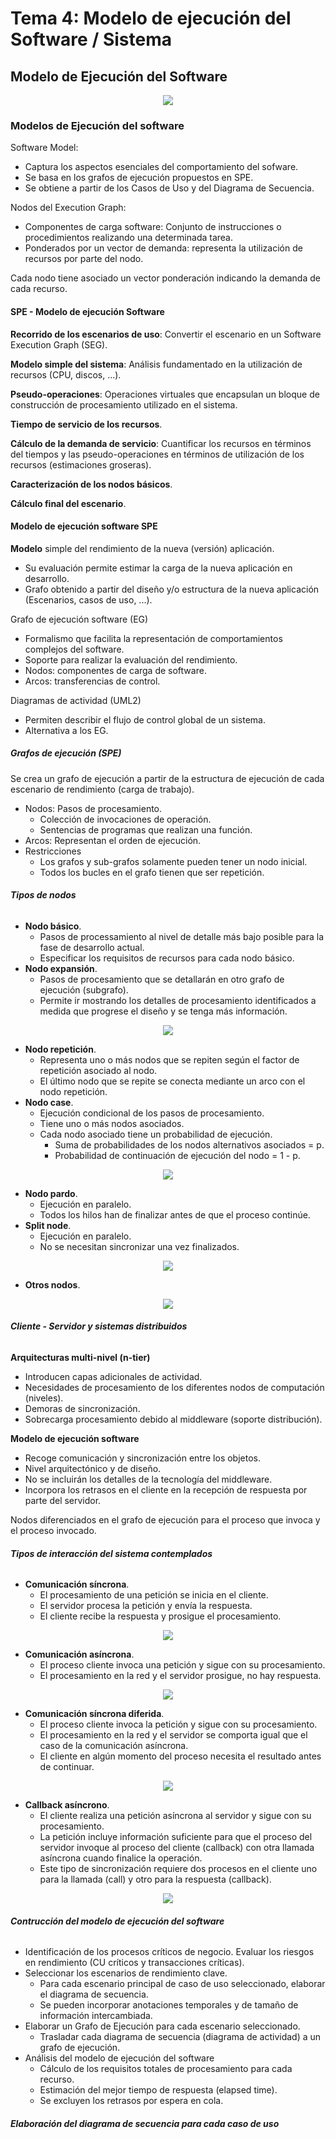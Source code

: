 # Tema 4: Modelo de ejecución del Software / Sistema

## Modelo de Ejecución del Software
<div style="text-align:center"><img src="imagenes/modeloEjecucionSoftware.png" /></div>

### Modelos de Ejecución del software
Software Model:
- Captura los aspectos esenciales del comportamiento del sofware.
- Se basa en los grafos de ejecución propuestos en SPE.
- Se obtiene a partir de los Casos de Uso y del Diagrama de Secuencia.

Nodos del Execution Graph:
- Componentes de carga software: Conjunto de instrucciones o procedimientos realizando una determinada tarea.
- Ponderados por un vector de demanda: representa la utilización de recursos por parte del nodo.

Cada nodo tiene asociado un vector ponderación indicando la demanda de cada recurso.
#### SPE - Modelo de ejecución Software
**Recorrido de los escenarios de uso**: Convertir el escenario en un Software Execution Graph (SEG).

**Modelo simple del sistema**: Análisis fundamentado en la utilización de recursos (CPU, discos, ...).

**Pseudo-operaciones**: Operaciones virtuales que encapsulan un bloque de construcción de procesamiento utilizado en el sistema.

**Tiempo de servicio de los recursos**.

**Cálculo de la demanda de servicio**: Cuantificar los recursos en términos del tiempos y las pseudo-operaciones en términos de utilización de los recursos (estimaciones groseras).

**Caracterización de los nodos básicos**.

**Cálculo final del escenario**.

#### Modelo de ejecución software SPE
**Modelo** simple del rendimiento de la nueva (versión) aplicación.
- Su evaluación permite estimar la carga de la nueva aplicación en desarrollo.
- Grafo obtenido a partir del diseño y/o estructura de la nueva aplicación (Escenarios, casos de uso, ...).
  
Grafo de ejecución software (EG)
- Formalismo que facilita la representación de comportamientos complejos del software.
- Soporte para realizar la evaluación del rendimiento.
- Nodos: componentes de carga de software.
- Arcos: transferencias de control.

Diagramas de actividad (UML2)
- Permiten describir el flujo de control global de un sistema.
- Alternativa a los EG.
  
##### Grafos de ejecución (SPE)
Se crea un grafo de ejecución a partir de la estructura de ejecución de cada escenario de rendimiento (carga de trabajo).
- Nodos: Pasos de procesamiento.
  - Colección de invocaciones de operación.
  - Sentencias de programas que realizan una función.
- Arcos: Representan el orden de ejecución.
- Restricciones
  - Los grafos y sub-grafos solamente pueden tener un nodo inicial.
  - Todos los bucles en el grafo tienen que ser repetición.

###### **Tipos de nodos**

- **Nodo básico**.
  - Pasos de processamiento al nivel de detalle más bajo posible para la fase de desarrollo actual.
  - Especificar los requisitos de recursos para cada nodo básico.
- **Nodo expansión**.
  - Pasos de procesamiento que se detallarán en otro grafo de ejecución (subgrafo).
  - Permite ir mostrando los detalles de procesamiento identificados a medida que progrese el diseño y se tenga más información.

<div style="text-align:center"><img src="imagenes/nodosBasicoExpansion.png" /></div>

- **Nodo repetición**.
  - Representa uno o más nodos que se repiten según el factor de repetición asociado al nodo.
  - El último nodo que se repite se conecta mediante un arco con el nodo repetición.
- **Nodo case**.
  - Ejecución condicional de los pasos de procesamiento.
  - Tiene uno o más nodos asociados.
  - Cada nodo asociado tiene un probabilidad de ejecución.
    - Suma de probabilidades de los nodos alternativos asociados = p.
    - Probabilidad de continuación de ejecución del nodo = 1 - p.

<div style="text-align:center"><img src="imagenes/nodosRepeticionCase.png" /></div>

- **Nodo pardo**.
  - Ejecución en paralelo.
  - Todos los hilos han de finalizar antes de que el proceso continúe.
- **Split node**.
  - Ejecución en paralelo.
  - No se necesitan sincronizar una vez finalizados.

<div style="text-align:center"><img src="imagenes/nodosPardoSplit.png" /></div>

- **Otros nodos**.

<div style="text-align:center"><img src="imagenes/otrosNodos.png" /></div>

###### **Cliente - Servidor y sistemas distribuidos**
**Arquitecturas multi-nivel (n-tier)**
- Introducen capas adicionales de actividad.
- Necesidades de procesamiento de los diferentes nodos de computación (niveles).
- Demoras de sincronización.
- Sobrecarga procesamiento debido al middleware (soporte distribución).

**Modelo de ejecución software**
- Recoge comunicación y sincronización entre los objetos.
- Nivel arquitectónico y de diseño.
- No se incluirán los detalles de la tecnología del middleware.
- Incorpora los retrasos en el cliente en la recepción de respuesta por parte del servidor.
  
Nodos diferenciados en el grafo de ejecución para el proceso que invoca y el proceso invocado.

###### **Tipos de interacción del sistema contemplados**
- **Comunicación síncrona**.
  - El procesamiento de una petición se inicia en el cliente.
  - El servidor procesa la petición y envía la respuesta.
  - El cliente recibe la respuesta y prosigue el procesamiento.
   
<div style="text-align:center"><img src="imagenes/comunicacionSincrona.png" /></div>

- **Comunicación asíncrona**.
  - El proceso cliente invoca una petición y sigue con su procesamiento.
  - El procesamiento en la red y el servidor prosigue, no hay respuesta.

<div style="text-align:center"><img src="imagenes/comunicacionAsincrona.png" /></div>

- **Comunicación síncrona diferida**.
  - El proceso cliente invoca la petición y sigue con su procesamiento.
  - El procesamiento en la red y el servidor se comporta igual que el caso de la comunicación asíncrona.
  - El cliente en algún momento del proceso necesita el resultado antes de continuar.

<div style="text-align:center"><img src="imagenes/comunicacionSincronaDiferida.png" /></div>

- **Callback asíncrono**.
  - El cliente realiza una petición asíncrona al servidor y sigue con su procesamiento.
  - La petición incluye información suficiente para que el proceso del servidor invoque al proceso del cliente (callback) con otra llamada asíncrona cuando finalice la operación.
  - Este tipo de sincronización requiere dos procesos en el cliente uno para la llamada (call) y otro para la respuesta (callback).

<div style="text-align:center"><img src="imagenes/callbackAsincrono.png" /></div>

###### **Contrucción del modelo de ejecución del software**
- Identificación de los procesos críticos de negocio. Evaluar los riesgos en rendimiento (CU críticos y transacciones críticas).
- Seleccionar los escenarios de rendimiento clave.
  - Para cada escenario principal de caso de uso seleccionado, elaborar el diagrama de secuencia.
  - Se pueden incorporar anotaciones temporales y de tamaño de información intercambiada.
- Elaborar un Grafo de Ejecución para cada escenario seleccionado. 
  - Trasladar cada diagrama de secuencia (diagrama de actividad) a un grafo de ejecución.
- Análisis del modelo de ejecución del software
  - Cálculo de los requisitos totales de procesamiento para cada recurso.
  - Estimación del mejor tiempo de respuesta (elapsed time).
  - Se excluyen los retrasos por espera en cola.

###### **Elaboración del diagrama de secuencia para cada caso de uso**